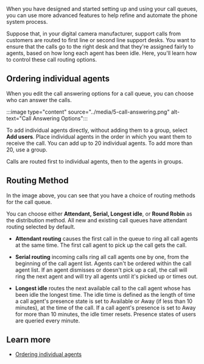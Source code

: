 When you have designed and started setting up and using your call queues, you can use more advanced features to help refine and automate the phone system process.

Suppose that, in your digital camera manufacturer, support calls from customers are routed to first line or second line support desks. You want to ensure that the calls go to the right desk and that they're assigned fairly to agents, based on how long each agent has been idle.
Here, you'll learn how to control these call routing options.

## Ordering individual agents

When you edit the call answering options for a call queue, you can choose who can answer the calls.

:::image type="content" source="../media/5-call-answering.png" alt-text="Call Answering Options":::

To add individual agents directly, without adding them to a group, select **Add users**. Place individual agents in the order in which you want them to receive the call. You can add up to 20 individual agents. To add more than 20, use a group.

Calls are routed first to individual agents, then to the agents in groups.

## Routing Method

In the image above, you can see that you have a choice of routing methods for the call queue.

You can choose either **Attendant, Serial, Longest idle**, or **Round Robin** as the distribution method. All new and existing call queues have attendant routing selected by default.

- **Attendant routing** causes the first call in the queue to ring all call agents at the same time. The first call agent to pick up the call gets the call.

- **Serial routing** incoming calls ring all call agents one by one, from the beginning of the call agent list. Agents can't be ordered within the call agent list. If an agent dismisses or doesn't pick up a call, the call will ring the next agent and will try all agents until it's picked up or times out.

- **Longest idle** routes the next available call to the call agent whose has been idle the longest time. The idle time is defined as the length of time a call agent's presence state is set to Available or Away (if less than 10 minutes), at the time of the call. If a call agent's presence is set to Away for more than 10 minutes, the idle timer resets. Presence states of users are queried every minute.

## Learn more

- [Ordering individual agents](https://docs.microsoft.com/microsoftteams/create-a-phone-system-call-queue#select-the-call-answering-options)
